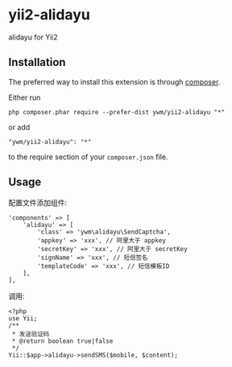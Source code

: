 yii2-alidayu
============
alidayu for Yii2

Installation
------------

The preferred way to install this extension is through [composer](http://getcomposer.org/download/).

Either run

```
php composer.phar require --prefer-dist ywm/yii2-alidayu "*"
```

or add

```
"ywm/yii2-alidayu": "*"
```

to the require section of your `composer.json` file.


Usage
-----

配置文件添加组件:

```
'components' => [
    'alidayu' => [
        'class' => 'ywm\alidayu\SendCaptcha',
        'appkey' => 'xxx', // 阿里大于 appkey
        'secretKey' => 'xxx', // 阿里大于 secretKey
        'signName' => 'xxx', // 短信签名
        'templateCode' => 'xxx', // 短信模板ID
    ],
],
```

调用:

```
<?php
use Yii;
/**
 * 发送验证码
 * @return boolean true|false
 */
Yii::$app->alidayu->sendSMS($mobile, $content);
```